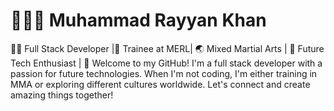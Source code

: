 # 🧑🏻‍💻 Muhammad Rayyan Khan
👨‍💻 Full Stack Developer |🥼 Trainee at MERL| 🌏 Mixed Martial Arts | 🚀 Future Tech Enthusiast |
👋 Welcome to my GitHub! I'm a full stack developer with a passion for future technologies. When I'm not coding, I'm either training in MMA or exploring different cultures worldwide.
Let's connect and create amazing things together!

